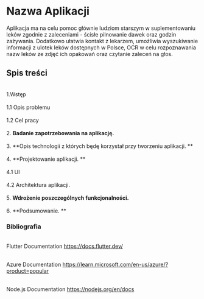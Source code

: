 # Nazwa Aplikacji
Aplikacja ma na celu pomoc głównie ludziom starszym w suplementowaniu leków zgodnie z zaleceniami - ścisłe pilnowanie dawek oraz godzin zażywania. Dodatkowo ułatwia kontakt z lekarzem, umożliwia wyszukiwanie informacji z ulotek leków dostępnych w Polsce, OCR w celu rozpoznawania nazw leków ze zdjęć ich opakowań oraz czytanie zaleceń na głos. 

## Spis treści
<br>1.Wstęp <br>
<br>1.1  Opis problemu <br>
<br>1.2 Cel pracy <br>
<br>2. **Badanie zapotrzebowania na aplikację.** <br>
<br>3. **Opis technologii z których będę korzystał przy tworzeniu aplikacji. **<br>
<br>4. **Projektowanie aplikacji. **<br>
<br>4.1 UI <br>
<br>4.2 Architektura aplikacji. <br>
<br>5. **Wdrożenie poszczególnych funkcjonalności.** <br>
<br>6. **Podsumowanie. **<br>


### Bibliografia 

<br>Flutter Documentation https://docs.flutter.dev/ <br>

<br>Azure Documentation https://learn.microsoft.com/en-us/azure/?product=popular <br>

<br>Node.js Documentation https://nodejs.org/en/docs <br>
